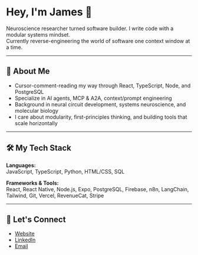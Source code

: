# Hey, I'm James 👋

Neuroscience researcher turned software builder. I write code with a modular systems mindset.  
Currently reverse-engineering the world of software one context window at a time.

---

## 🧠 About Me

- Cursor-comment-reading my way through React, TypeScript, Node, and PostgreSQL
- Specialize in AI agents, MCP & A2A, context/prompt engineering
- Background in neural circuit development, systems neuroscience, and molecular biology
- I care about modularity, first-principles thinking, and building tools that scale horizontally

---

## 🛠 My Tech Stack

**Languages:**  
JavaScript, TypeScript, Python, HTML/CSS, SQL

**Frameworks & Tools:**  
React, React Native, Node.js, Expo, PostgreSQL, Firebase, n8n, LangChain, Tailwind, Git, Vercel, RevenueCat, Stripe

---

## 🤝 Let's Connect

- [Website](https://statespacedesign.com/)
- [LinkedIn](https://www.linkedin.com/in/james-goldbach-b8b08a288/)
- [Email](jameshgoldbach@gmail.com)
